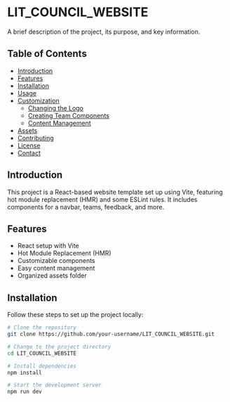 # LIT_COUNCIL_WEBSITE

A brief description of the project, its purpose, and key information.

## Table of Contents

- [Introduction](#introduction)
- [Features](#features)
- [Installation](#installation)
- [Usage](#usage)
- [Customization](#customization)
  - [Changing the Logo](#changing-the-logo)
  - [Creating Team Components](#creating-team-components)
  - [Content Management](#content-management)
- [Assets](#assets)
- [Contributing](#contributing)
- [License](#license)
- [Contact](#contact)

## Introduction

This project is a React-based website template set up using Vite, featuring hot module replacement (HMR) and some ESLint rules. It includes components for a navbar, teams, feedback, and more.

## Features

- React setup with Vite
- Hot Module Replacement (HMR)
- Customizable components
- Easy content management
- Organized assets folder

## Installation

Follow these steps to set up the project locally:

```bash
# Clone the repository
git clone https://github.com/your-username/LIT_COUNCIL_WEBSITE.git

# Change to the project directory
cd LIT_COUNCIL_WEBSITE

# Install dependencies
npm install

# Start the development server
npm run dev
